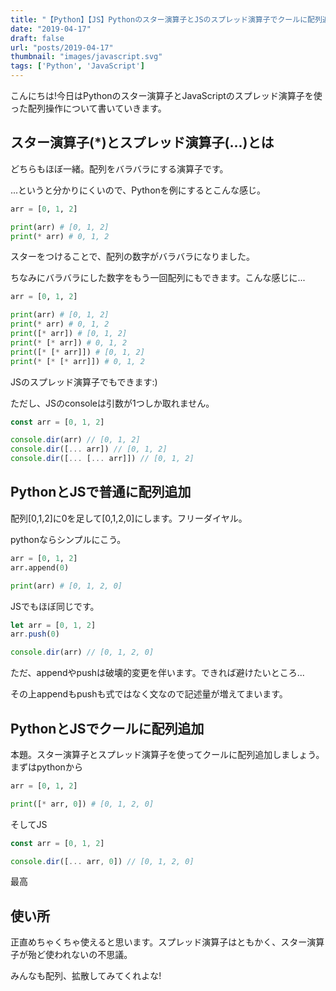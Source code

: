 ```yaml
---
title: "【Python】【JS】Pythonのスター演算子とJSのスプレッド演算子でクールに配列追加"
date: "2019-04-17"
draft: false
url: "posts/2019-04-17"
thumbnail: "images/javascript.svg"
tags: ['Python', 'JavaScript']
---
```


こんにちは!今日はPythonのスター演算子とJavaScriptのスプレッド演算子を使った配列操作について書いていきます。

## スター演算子(*)とスプレッド演算子(...)とは

どちらもほぼ一緒。配列をバラバラにする演算子です。

...というと分かりにくいので、Pythonを例にするとこんな感じ。
```python
arr = [0, 1, 2]

print(arr) # [0, 1, 2]
print(* arr) # 0, 1, 2

```
スターをつけることで、配列の数字がバラバラになりました。

ちなみにバラバラにした数字をもう一回配列にもできます。こんな感じに...
```python
arr = [0, 1, 2]

print(arr) # [0, 1, 2]
print(* arr) # 0, 1, 2
print([* arr]) # [0, 1, 2]
print(* [* arr]) # 0, 1, 2
print([* [* arr]]) # [0, 1, 2]
print(* [* [* arr]]) # 0, 1, 2

```
JSのスプレッド演算子でもできます:)

ただし、JSのconsoleは引数が1つしか取れません。
```javascript
const arr = [0, 1, 2]

console.dir(arr) // [0, 1, 2]
console.dir([... arr]) // [0, 1, 2]
console.dir([... [... arr]]) // [0, 1, 2]
```

## PythonとJSで普通に配列追加

配列[0,1,2]に0を足して[0,1,2,0]にします。フリーダイヤル。

pythonならシンプルにこう。
```python
arr = [0, 1, 2]
arr.append(0)

print(arr) # [0, 1, 2, 0]

```
JSでもほぼ同じです。
```javascript
let arr = [0, 1, 2]
arr.push(0)

console.dir(arr) // [0, 1, 2, 0]
```

ただ、appendやpushは破壊的変更を伴います。できれば避けたいところ...

その上appendもpushも式ではなく文なので記述量が増えてまいます。

## PythonとJSでクールに配列追加
本題。スター演算子とスプレッド演算子を使ってクールに配列追加しましょう。まずはpythonから

```python
arr = [0, 1, 2]

print([* arr, 0]) # [0, 1, 2, 0]
```
そしてJS


```javascript
const arr = [0, 1, 2]

console.dir([... arr, 0]) // [0, 1, 2, 0]
```
最高

## 使い所
正直めちゃくちゃ使えると思います。スプレッド演算子はともかく、スター演算子が殆ど使われないの不思議。

みんなも配列、拡散してみてくれよな!